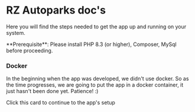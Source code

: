 # RZ Autoparks doc's

Here you will find the steps needed to get the app up and running on your system.

<Tip>
  **Prerequisite**: Please install PHP 8.3 (or higher), Composer, MySql before proceeding.
</Tip>

### Docker

In the beginning when the app was developed, we didn't use docker. So as the time progresses, we are going to put the app in a docker container, it just hasn't been done yet. Patience\! :)

<Card title="Set Up" icon="link" href="development" cta="Click here">
  Click this card to continue to the app's setup
</Card>